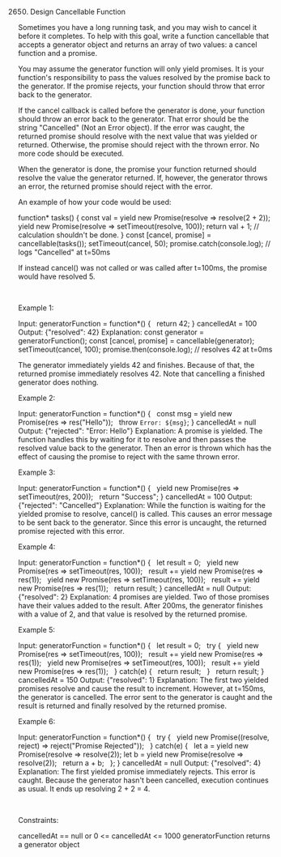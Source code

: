 2650. Design Cancellable Function

Sometimes you have a long running task, and you may wish to cancel it before it completes. To help with this goal, write a function cancellable that accepts a generator object and returns an array of two values: a cancel function and a promise.

You may assume the generator function will only yield promises. It is your function's responsibility to pass the values resolved by the promise back to the generator. If the promise rejects, your function should throw that error back to the generator.

If the cancel callback is called before the generator is done, your function should throw an error back to the generator. That error should be the string "Cancelled" (Not an Error object). If the error was caught, the returned promise should resolve with the next value that was yielded or returned. Otherwise, the promise should reject with the thrown error. No more code should be executed.

When the generator is done, the promise your function returned should resolve the value the generator returned. If, however, the generator throws an error, the returned promise should reject with the error.

An example of how your code would be used:

function* tasks() {
  const val = yield new Promise(resolve => resolve(2 + 2));
  yield new Promise(resolve => setTimeout(resolve, 100));
  return val + 1; // calculation shouldn't be done.
}
const [cancel, promise] = cancellable(tasks());
setTimeout(cancel, 50);
promise.catch(console.log); // logs "Cancelled" at t=50ms


If instead cancel() was not called or was called after t=100ms, the promise would have resolved 5.

 

Example 1:

Input: 
generatorFunction = function*() { 
  return 42; 
}
cancelledAt = 100
Output: {"resolved": 42}
Explanation:
const generator = generatorFunction();
const [cancel, promise] = cancellable(generator);
setTimeout(cancel, 100);
promise.then(console.log); // resolves 42 at t=0ms

The generator immediately yields 42 and finishes. Because of that, the returned promise immediately resolves 42. Note that cancelling a finished generator does nothing.


Example 2:

Input:
generatorFunction = function*() { 
  const msg = yield new Promise(res => res("Hello")); 
  throw `Error: ${msg}`; 
}
cancelledAt = null
Output: {"rejected": "Error: Hello"}
Explanation:
A promise is yielded. The function handles this by waiting for it to resolve and then passes the resolved value back to the generator. Then an error is thrown which has the effect of causing the promise to reject with the same thrown error.


Example 3:

Input: 
generatorFunction = function*() { 
  yield new Promise(res => setTimeout(res, 200)); 
  return "Success"; 
}
cancelledAt = 100
Output: {"rejected": "Cancelled"}
Explanation:
While the function is waiting for the yielded promise to resolve, cancel() is called. This causes an error message to be sent back to the generator. Since this error is uncaught, the returned promise rejected with this error.


Example 4:

Input:
generatorFunction = function*() { 
  let result = 0; 
  yield new Promise(res => setTimeout(res, 100));
  result += yield new Promise(res => res(1)); 
  yield new Promise(res => setTimeout(res, 100)); 
  result += yield new Promise(res => res(1)); 
  return result;
}
cancelledAt = null
Output: {"resolved": 2}
Explanation:
4 promises are yielded. Two of those promises have their values added to the result. After 200ms, the generator finishes with a value of 2, and that value is resolved by the returned promise.


Example 5:

Input: 
generatorFunction = function*() { 
  let result = 0; 
  try { 
    yield new Promise(res => setTimeout(res, 100)); 
    result += yield new Promise(res => res(1)); 
    yield new Promise(res => setTimeout(res, 100)); 
    result += yield new Promise(res => res(1)); 
  } catch(e) { 
    return result; 
  } 
  return result; 
}
cancelledAt = 150
Output: {"resolved": 1}
Explanation:
The first two yielded promises resolve and cause the result to increment. However, at t=150ms, the generator is cancelled. The error sent to the generator is caught and the result is returned and finally resolved by the returned promise.


Example 6:

Input: 
generatorFunction = function*() { 
  try { 
    yield new Promise((resolve, reject) => reject("Promise Rejected")); 
  } catch(e) { 
    let a = yield new Promise(resolve => resolve(2));
    let b = yield new Promise(resolve => resolve(2)); 
    return a + b; 
  }; 
}
cancelledAt = null
Output: {"resolved": 4}
Explanation:
The first yielded promise immediately rejects. This error is caught. Because the generator hasn't been cancelled, execution continues as usual. It ends up resolving 2 + 2 = 4.

 

Constraints:

cancelledAt == null or 0 <= cancelledAt <= 1000
generatorFunction returns a generator object